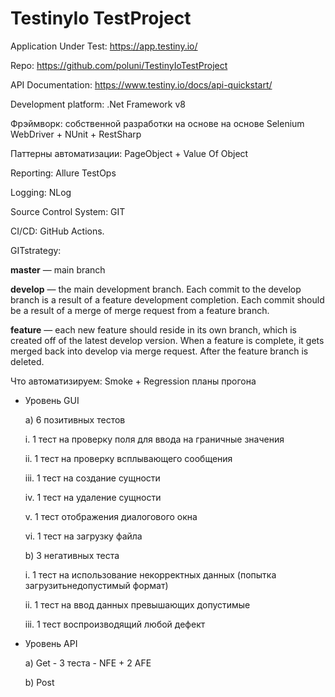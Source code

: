 ﻿# TestinyIo TestProject

Application Under Test: https://app.testiny.io/

Repo: https://github.com/poluni/TestinyIoTestProject

API Documentation: https://www.testiny.io/docs/api-quickstart/

Development platform: .Net Framework v8

Фрэймворк: собственной разработки на основе на основе Selenium WebDriver + NUnit + RestSharp

Паттерны автоматизации: PageObject + Value Of Object

Reporting: Allure TestOps

Logging: NLog

Source Control System: GIT

CI/CD: GitHub Actions.

GITstrategy:

**master** — main branch

**develop** — the main development branch. Each commit to the develop branch is a result of a feature development completion. Each commit should be a result of a merge of merge request from a feature branch.

**feature** — each new feature should reside in its own branch, which is created off of the latest develop version. When a feature is complete, it gets merged back into develop via merge request. After the feature branch is deleted.

Что автоматизируем: Smoke + Regression планы прогона

+ Уровень GUI
  
  a) 6 позитивных тестов

    i. 	1 тест на проверку поля для ввода на граничные значения

    ii. 	1 тест на проверку всплывающего сообщения

    iii. 	1 тест на создание сущности

    iv. 	1 тест на удаление сущности

    v. 	1 тест отображения диалогового окна

    vi. 	1 тест на загрузку файла

  b) 3 негативных теста

    i. 	1 тест на использование некорректных данных (попытка загрузитьнедопустимый формат)

    ii. 	1 тест на ввод данных превышающих допустимые

    iii. 	1 тест воспроизводящий любой дефект

+ Уровень API

  a) Get - 3 теста - NFE + 2 AFE

  b) Post
